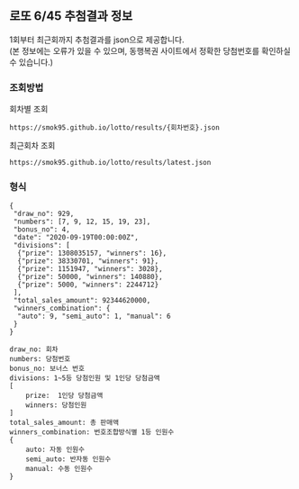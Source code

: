 ## 로또 6/45 추첨결과 정보
1회부터 최근회까지 추첨결과를 json으로 제공합니다.  
(본 정보에는 오류가 있을 수 있으며, 동행복권 사이트에서 정확한 당첨번호를 확인하실 수 있습니다.)

### 조회방법

회차별 조회
```
https://smok95.github.io/lotto/results/{회차번호}.json
```
최근회차 조회
```
https://smok95.github.io/lotto/results/latest.json
```

### 형식
```code
{
 "draw_no": 929,
 "numbers": [7, 9, 12, 15, 19, 23],
 "bonus_no": 4,
 "date": "2020-09-19T00:00:00Z",
 "divisions": [
  {"prize": 1308035157, "winners": 16},
  {"prize": 38330701, "winners": 91},
  {"prize": 1151947, "winners": 3028},
  {"prize": 50000, "winners": 140880},
  {"prize": 5000, "winners": 2244712}
 ],
 "total_sales_amount": 92344620000,
 "winners_combination": {
  "auto": 9, "semi_auto": 1, "manual": 6
 }
}
```
```
draw_no: 회차
numbers: 당첨번호
bonus_no: 보너스 번호
divisions: 1~5등 당첨인원 및 1인당 당첨금액
[
    prize:  1인당 당첨금액
    winners: 당첨인원
]
total_sales_amount: 총 판매액
winners_combination: 번호조합방식별 1등 인원수
{
    auto: 자동 인원수
    semi_auto: 반자동 인원수
    manual: 수동 인원수
}
```

